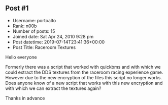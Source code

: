 ## Post #1
- Username: portoalto
- Rank: n00b
- Number of posts: 15
- Joined date: Sat Apr 24, 2010 9:28 pm
- Post datetime: 2019-07-14T23:41:36+00:00
- Post Title: Raceroom Textures

Hello everyone

Formerly there was a script that worked with quickbms and with which we could extract the DDS textures from the raceroom racing experience game.
However due to the new encryption of the files this script no longer works.
Does anyone know of a new script that works with this new encryption and with which we can extract the textures again?

Thanks in advance
